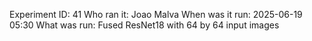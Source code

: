 Experiment ID: 41
Who ran it: Joao Malva
When was it run: 2025-06-19 05:30
What was run: Fused ResNet18 with 64 by 64 input images
